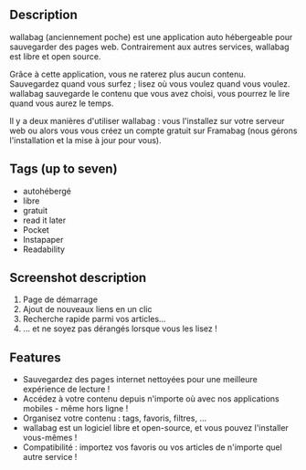 ## Description
wallabag (anciennement poche) est une application auto hébergeable pour sauvegarder des pages web. Contrairement aux autres services, wallabag est libre et open source.

Grâce à cette application, vous ne raterez plus aucun contenu. Sauvegardez quand vous surfez ; lisez où vous voulez quand vous voulez. wallabag sauvegarde le contenu que vous avez choisi, vous pourrez le lire quand vous aurez le temps.

Il y a deux manières d'utiliser wallabag : vous l'installez sur votre serveur web ou alors vous vous créez un compte gratuit sur Framabag (nous gérons l'installation et la mise à jour pour vous).

## Tags (up to seven)
- autohébergé
- libre
- gratuit
- read it later
- Pocket
- Instapaper
- Readability

## Screenshot description
1. Page de démarrage
2. Ajout de nouveaux liens en un clic
3. Recherche rapide parmi vos articles…
4. … et ne soyez pas dérangés lorsque vous les lisez !

## Features
- Sauvegardez des pages internet nettoyées pour une meilleure expérience de lecture !
- Accédez à votre contenu depuis n'importe où avec nos applications mobiles - même hors ligne !
- Organisez votre contenu : tags, favoris, filtres, …
- wallabag est un logiciel libre et open-source, et vous pouvez l'installer vous-mêmes !
- Compatibilité : importez vos favoris ou vos articles de n'importe quel autre service !
